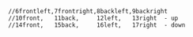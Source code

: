 		//6frontleft,7frontright,8backleft,9backright
		//10front,   11back,     12left,   13right  - up
		//14front,   15back,     16left,   17right  - down
